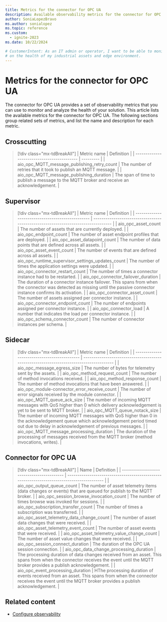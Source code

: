```yaml
---
title: Metrics for the connector for OPC UA
description: Available observability metrics for the connector for OPC UA to monitor the health and performance of your solution.
author: SoniaLopezBravo
ms.author: sonialopez
ms.topic: reference
ms.custom:
  - ignite-2023
ms.date: 10/22/2024

# CustomerIntent: As an IT admin or operator, I want to be able to monitor and visualize data
# on the health of my industrial assets and edge environment.
---
```


# Metrics for the connector for OPC UA

The connector for OPC UA provides a set of observability metrics that you can use to monitor and analyze the health of your solution. This article lists the available metrics for the connector for OPC UA. The following sections group related sets of metrics, and list the name and description for each metric.

## Crosscutting

> [!div class="mx-tdBreakAll"]
> | Metric name                                 | Definition                                                                               |
> | ------------------------------------------- | --------- | 
> | aio_opc_MQTT_message_publishing_retry_count | The number of retries that it took to publish an MQTT message.                            | 
> | aio_opc_MQTT_message_publishing_duration    | The span of time to publish a message to the MQTT broker and receive an acknowledgement.  |


## Supervisor

> [!div class="mx-tdBreakAll"]
> | Metric name                                       | Definition                                                                         | 
> | ------------------------------------------------- | ---------------------------------------------------------------------------------   | 
> | aio_opc_asset_count                               | The number of assets that are currently deployed.                                                                                                                       |
> | aio_opc_endpoint_count                            | The number of asset endpoint profiles that are deployed.                                                                                                                |
> | aio_opc_asset_datapoint_count                     | The number of data points that are defined across all assets.                                                                                                           |
> | aio_opc_asset_event_count                         | The number of events that are defined across all assets.                                                                                                                |
> | aio_opc_runtime_supervisor_settings_updates_count | The number of times the application settings were updated.                                                                                                              |
> | aio_opc_connector_restart_count                   | The number of times a connector instance had to be restarted.                                                                                                           |
> | aio_opc_connector_failover_duration               | The duration of a connector instance failover. This spans from when the connector was detected as missing until the passive connector instance confirms its activation. |
> | aio_opc_connector_asset_count                     | The number of assets assigned per connector instance.                                                                                                                   |
> | aio_opc_connector_endpoint_count                  | The number of endpoints assigned per connector instance.                                                                                                                |
> | aio_opc_connector_load                            | A number that indicates the load per connector instance.                                                                                                                |
> | aio_opc_schema_connector_count                    | The number of connector instances per schema.                                                                                                                           |

## Sidecar

> [!div class="mx-tdBreakAll"]
> | Metric name                                  | Definition                                                                              |
> | -------------------------------------------- | ---------------------------------------------------------------------------------------  | 
> | aio_opc_message_egress_size                  | The number of bytes for telemetry sent by the assets.                                                                                                                                 | 
> | aio_opc_method_request_count                 | The number of method invocations received.                                                                                                                                            | 
> | aio_opc_method_response_count                | The number of method invocations that have been answered.                                                                                                                             | 
> | aio_opc_module-connector_error_receive_count | The number of error signals received by the module connector.                                                                                                                         | 
> | aio_opc_MQTT_queue_ack_size                  | The number of incoming MQTT messages with QoS higher than 0 which delivery acknowledgement is yet to be sent to MQTT broker.                                                          |
> | aio_opc_MQTT_queue_notack_size               | The number of incoming MQTT messages with QoS higher than 0 in the acknowledgement queue which acknowledgement period timed out due to delay in acknowledgement of previous messages. |
> | aio_opc_MQTT_message_processing_duration     | The duration of the processing of messages received from the MQTT broker (method invocations, writes).                                                                                |


## Connector for OPC UA

> [!div class="mx-tdBreakAll"]
> | Name                                       | Definition                                                                                | 
> | ------------------------------------------ | ------------------------------------------------------------------------------------------ |
> | aio_opc_output_queue_count                 | The number of asset telemetry items (data changes or events) that are queued for publish to the MQTT broker.                                                                            |
> | aio_opc_session_browse_invocation_count    | The number of times browse was invoked for sessions.                                                                                                                                    | 
> | aio_opc_subscription_transfer_count        | The number of times a subscription was transferred.                                                                                                                                     | 
> | aio_opc_asset_telemetry_data_change_count  | The number of asset data changes that were received.                                                                                                                                    |
> | aio_opc_asset_telemetry_event_count        | The number of asset events that were received.                                                                                                                                          |
> | aio_opc_asset_telemetry_value_change_count | The number of asset value changes that were received.                                                                                                                                   | 
> | aio_opc_session_connect_duration           | The duration of the OPC UA session connection.                                                                                                                                          |
> | aio_opc_data_change_processing_duration    | The processing duration of data changes received from an asset. This spans from when the connector receives the event until the MQTT broker provides a publish acknowledgement.         |
> | aio_opc_event_processing_duration          | HThe processing duration of events received from an asset. This spans from when the connector receives the event until the MQTT broker provides a publish acknowledgement.              |


## Related content

- [Configure observability](../configure-observability-monitoring/howto-configure-observability.md)
